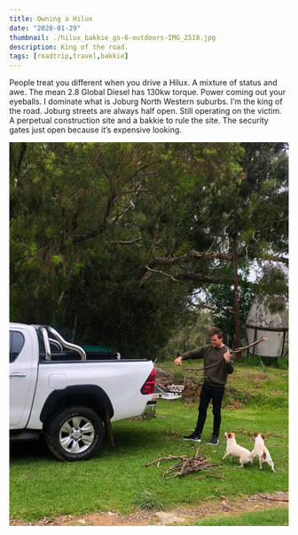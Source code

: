 ```yaml
---
title: Owning a Hilux
date: "2020-01-29"
thumbnail: ./hilux_bakkie_gs-6-outdoors-IMG_2518.jpg
description: King of the road.
tags: [roadtrip,travel,bakkie]
---
```


People treat you different when you drive a Hilux. A mixture of status and awe. The mean 2.8 Global Diesel has 130kw torque. Power coming out your eyeballs. I dominate what is Joburg North Western suburbs. I’m the king of the road. Joburg streets are always half open. Still operating on the victim. A perpetual construction site and a bakkie to rule the site. The security gates just open because it’s expensive looking. 

![Hilux](./toyota-hilux-IMG_6445.jpg)